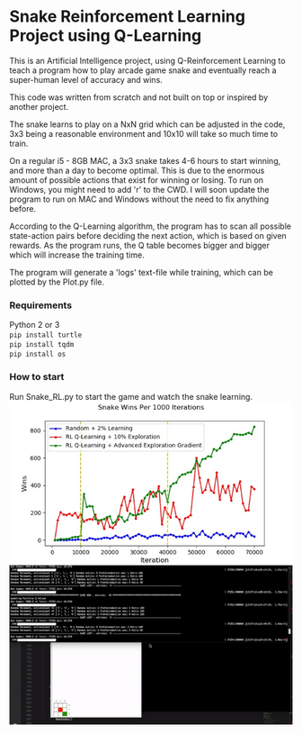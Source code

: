 # Snake Reinforcement Learning Project using Q-Learning


This is an Artificial Intelligence project, using Q-Reinforcement Learning to teach a program how to play arcade game snake and eventually reach a super-human level of accuracy and wins.

This code was written from scratch and not built on top or inspired by another project.

The snake learns to play on a NxN grid which can be adjusted in the code, 3x3 being a reasonable environment and 10x10 will take so much time to train.

On a regular i5 - 8GB MAC, a 3x3 snake takes 4-6 hours to start winning, and more than a day to become optimal. This is due to the enormous amount of possible actions that exist for winning or losing. To run on Windows, you might need to add 'r' to the CWD. I will soon update the program to run on MAC and Windows without the need to fix anything before.

According to the Q-Learning algorithm, the program has to scan all possible state-action pairs before deciding the next action, which is based on given rewards. As the program runs, the Q table becomes bigger and bigger which will increase the training time.

The program will generate a 'logs' text-file while training, which can be plotted by the Plot.py file.

### Requirements
Python 2 or 3\
`pip install turtle`\
`pip install tqdm`\
`pip install os`




### How to start
Run Snake_RL.py to start the game and watch the snake learning.
![image text](https://github.com/akob125/AI-Q-Reinforcement-Learning-Snake/blob/master/Media/Plot.jpg)
![image text](https://github.com/akob125/AI-Q-Reinforcement-Learning-Snake/blob/master/Media/GIF.gif)